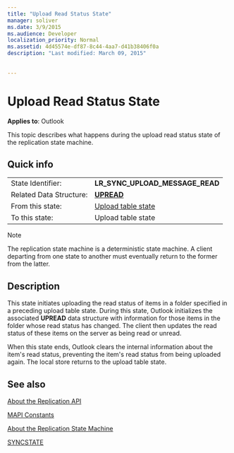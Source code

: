 ```yaml
---
title: "Upload Read Status State"
manager: soliver
ms.date: 3/9/2015
ms.audience: Developer
localization_priority: Normal
ms.assetid: 4d45574e-df87-8c44-4aa7-d41b38406f0a
description: "Last modified: March 09, 2015"
 
 
---
```


# Upload Read Status State

  
  
**Applies to**: Outlook 
  
 This topic describes what happens during the upload read status state of the replication state machine. 
  
## Quick info

|||
|:-----|:-----|
|State Identifier:  <br/> |**LR_SYNC_UPLOAD_MESSAGE_READ** <br/> |
|Related Data Structure:  <br/> |**[UPREAD](upread.md)** <br/> |
|From this state:  <br/> |[Upload table state](upload-table-state.md) <br/> |
|To this state:  <br/> |Upload table state  <br/> |
   
> [!NOTE]
> The replication state machine is a deterministic state machine. A client departing from one state to another must eventually return to the former from the latter. 
  
## Description

This state initiates uploading the read status of items in a folder specified in a preceding upload table state. During this state, Outlook initializes the associated **UPREAD** data structure with information for those items in the folder whose read status has changed. The client then updates the read status of these items on the server as being read or unread. 
  
When this state ends, Outlook clears the internal information about the item's read status, preventing the item's read status from being uploaded again. The local store returns to the upload table state.
  
## See also



[About the Replication API](about-the-replication-api.md)
  
[MAPI Constants](mapi-constants.md)
  
[About the Replication State Machine](about-the-replication-state-machine.md)
  
[SYNCSTATE](syncstate.md)

